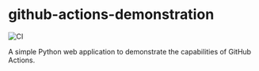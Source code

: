 # github-actions-demonstration

![CI](https://github.com/ryzk-olu/github-actions-demonstration/workflows/CI/badge.svg)


A simple Python web application to demonstrate the capabilities of GitHub Actions.
